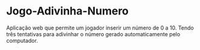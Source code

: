 # Jogo-Adivinha-Numero
Aplicação web que permite um jogador inserir um número de 0 a 10. Tendo três tentativas para adivinhar o número gerado automaticamente pelo computador.
